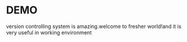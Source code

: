 # DEMO 

version controlling system is amazing.welcome to fresher world!and it is very useful in working environment
